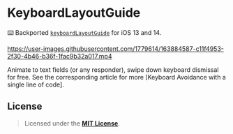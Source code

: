# KeyboardLayoutGuide

⌨️ Backported [`keyboardLayoutGuide`] for iOS 13 and 14.

https://user-images.githubusercontent.com/1779614/163884587-c11f4953-2f30-4b46-b36f-1fac9b32a017.mp4

Animate to text fields (or any responder), swipe down keyboard dismissal for free. See the corresponding article for more [Keyboard Avoidance with a single line of code].


## License

> Licensed under the [**MIT License**](https://en.wikipedia.org/wiki/MIT_License).

[`keyboardLayoutGuide`]: https://developer.apple.com/documentation/uikit/uiview/3752221-keyboardlayoutguide
